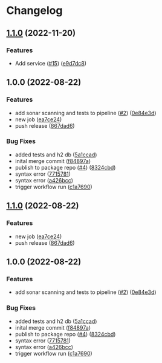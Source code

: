 # Changelog

## [1.1.0](https://github.com/peter-halligan/todo/compare/v1.0.0...v1.1.0) (2022-11-20)


### Features

* Add service ([#15](https://github.com/peter-halligan/todo/issues/15)) ([e9d7dc8](https://github.com/peter-halligan/todo/commit/e9d7dc894054b20678336376b8a38f3fa53ee220))

## 1.0.0 (2022-08-22)


### Features

* add sonar scanning and tests to pipeline ([#2](https://github.com/peter-halligan/todo/issues/2)) ([0e84e3d](https://github.com/peter-halligan/todo/commit/0e84e3dad0b47e9ed14b8586fffa79cd01154e6f))
* new job ([ea7ce24](https://github.com/peter-halligan/todo/commit/ea7ce24808c4765c996210e8def3e65488d30bf3))
* push release ([867dad6](https://github.com/peter-halligan/todo/commit/867dad601c94b7de68e9b45f9eec6de197e75a8e))


### Bug Fixes

* added tests and h2 db ([5a1ccad](https://github.com/peter-halligan/todo/commit/5a1ccad17469a774f397137a38c190ca100874cc))
* inital merge commit ([f84897a](https://github.com/peter-halligan/todo/commit/f84897a64734ec9522e6597b69b928fa22b3dc25))
* publish to package repo ([#4](https://github.com/peter-halligan/todo/issues/4)) ([8324cbd](https://github.com/peter-halligan/todo/commit/8324cbd0ba9d3db8336d81003c0cf1c636410242))
* syntax error ([7715781](https://github.com/peter-halligan/todo/commit/77157816391c12ad2ee18ae529c0661c7bd0202e))
* syntax error ([a426bcc](https://github.com/peter-halligan/todo/commit/a426bcc90cabeae432961172429dbe1da398e810))
* trigger workflow run ([c1a7690](https://github.com/peter-halligan/todo/commit/c1a7690996b1ed18c3d7eff7c11f0e8e4ada56e9))

## [1.1.0](https://github.com/peter-halligan/todo/compare/v1.0.0...v1.1.0) (2022-08-22)


### Features

* new job ([ea7ce24](https://github.com/peter-halligan/todo/commit/ea7ce24808c4765c996210e8def3e65488d30bf3))
* push release ([867dad6](https://github.com/peter-halligan/todo/commit/867dad601c94b7de68e9b45f9eec6de197e75a8e))

## 1.0.0 (2022-08-22)


### Features

* add sonar scanning and tests to pipeline ([#2](https://github.com/peter-halligan/todo/issues/2)) ([0e84e3d](https://github.com/peter-halligan/todo/commit/0e84e3dad0b47e9ed14b8586fffa79cd01154e6f))


### Bug Fixes

* added tests and h2 db ([5a1ccad](https://github.com/peter-halligan/todo/commit/5a1ccad17469a774f397137a38c190ca100874cc))
* inital merge commit ([f84897a](https://github.com/peter-halligan/todo/commit/f84897a64734ec9522e6597b69b928fa22b3dc25))
* publish to package repo ([#4](https://github.com/peter-halligan/todo/issues/4)) ([8324cbd](https://github.com/peter-halligan/todo/commit/8324cbd0ba9d3db8336d81003c0cf1c636410242))
* syntax error ([7715781](https://github.com/peter-halligan/todo/commit/77157816391c12ad2ee18ae529c0661c7bd0202e))
* syntax error ([a426bcc](https://github.com/peter-halligan/todo/commit/a426bcc90cabeae432961172429dbe1da398e810))
* trigger workflow run ([c1a7690](https://github.com/peter-halligan/todo/commit/c1a7690996b1ed18c3d7eff7c11f0e8e4ada56e9))
